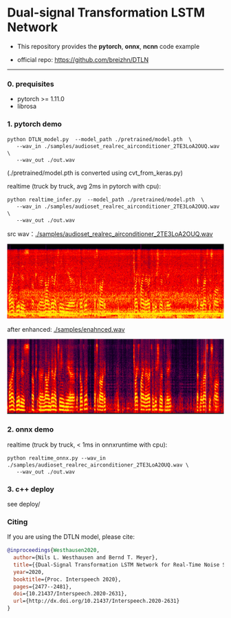 # Dual-signal Transformation LSTM Network

+ This repository provides the **pytorch**, **onnx**, **ncnn** code example

+ official repo:  https://github.com/breizhn/DTLN
---



### 0. prequisites

- pytorch >= 1.11.0
- librosa

### 1. pytorch demo

```
python DTLN_model.py  --model_path ./pretrained/model.pth  \
   --wav_in ./samples/audioset_realrec_airconditioner_2TE3LoA2OUQ.wav \
   --wav_out ./out.wav
```
(./pretrained/model.pth is converted using cvt_from_keras.py) <br/>

realtime (truck by truck, avg 2ms in pytorch with cpu):

```
python realtime_infer.py  --model_path ./pretrained/model.pth  \
   --wav_in ./samples/audioset_realrec_airconditioner_2TE3LoA2OUQ.wav \
   --wav_out ./out.wav
```

src wav：[./samples/audioset_realrec_airconditioner_2TE3LoA2OUQ.wav](./samples/)

![](./samples/in.png)


after enhanced: [./samples/enahnced.wav](./samples/)

![](./samples/out.png)

### 2. onnx demo
realtime (truck by truck, < 1ms in onnxruntime with cpu):

```
python realtime_onnx.py --wav_in ./samples/audioset_realrec_airconditioner_2TE3LoA2OUQ.wav \
   --wav_out ./out.wav
```


### 3. c++ deploy
see deploy/


### Citing

If you are using the DTLN model, please cite:

```BibTex
@inproceedings{Westhausen2020,
  author={Nils L. Westhausen and Bernd T. Meyer},
  title={{Dual-Signal Transformation LSTM Network for Real-Time Noise Suppression}},
  year=2020,
  booktitle={Proc. Interspeech 2020},
  pages={2477--2481},
  doi={10.21437/Interspeech.2020-2631},
  url={http://dx.doi.org/10.21437/Interspeech.2020-2631}
}
```
